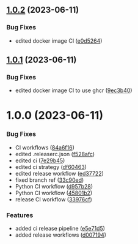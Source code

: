 ## [1.0.2](https://github.com/samyn92/netroute-operator/compare/1.0.1...1.0.2) (2023-06-11)


### Bug Fixes

* edited docker image CI ([e0d5264](https://github.com/samyn92/netroute-operator/commit/e0d5264094951fea9607adcb690c25d50d5abf80))

## [1.0.1](https://github.com/samyn92/netroute-operator/compare/1.0.0...1.0.1) (2023-06-11)


### Bug Fixes

* edited docker image CI to use ghcr ([9ec3b40](https://github.com/samyn92/netroute-operator/commit/9ec3b4066a12a06795e97ea245ab3cbb4ae12fc1))

# 1.0.0 (2023-06-11)


### Bug Fixes

* CI workflows ([84a6f16](https://github.com/samyn92/netroute-operator/commit/84a6f1678804d39af2a9f03e4b9dc62e136a74b2))
* edited .releaserc.json ([f528afc](https://github.com/samyn92/netroute-operator/commit/f528afc91e6351efcd18c5578648589ae01fb1aa))
* edited ci ([7e29b45](https://github.com/samyn92/netroute-operator/commit/7e29b454777f72f1c2dc2280ecb37d4ae5b0cb22))
* edited ci strategy ([df60463](https://github.com/samyn92/netroute-operator/commit/df60463daf9514ba6d3b012f178512a00fc458b6))
* edited release workflow ([ed37722](https://github.com/samyn92/netroute-operator/commit/ed377227506b35f365c050d1bb791828435b7b8a))
* fixed branch ref ([33c90ed](https://github.com/samyn92/netroute-operator/commit/33c90eddd9469b500dbab3e2c975957b0ae62e8b))
* Python CI workflow ([d957b28](https://github.com/samyn92/netroute-operator/commit/d957b28a4c620f5924ce87adc2cb3285ce84782e))
* Python CI workflow ([45801b2](https://github.com/samyn92/netroute-operator/commit/45801b2b199a6bd2a8c6f4caec46689a019cf476))
* release CI workflow ([33976cf](https://github.com/samyn92/netroute-operator/commit/33976cfb8c55c62ba40d883f3d6f216960407e8f))


### Features

* added ci release pipeline ([e5e71d5](https://github.com/samyn92/netroute-operator/commit/e5e71d51466ffe4bfc52525c22364f362ebc74f3))
* added release workflows ([d007194](https://github.com/samyn92/netroute-operator/commit/d0071940f672119d41acd1601799a2a9c7919961))
